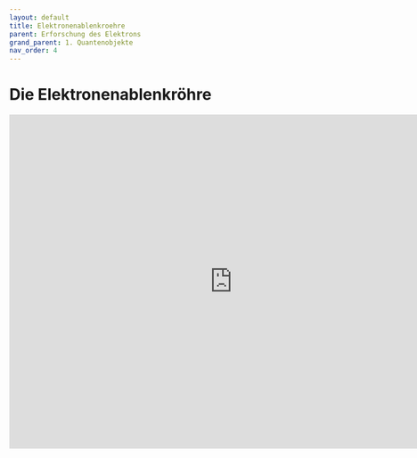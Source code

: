 ```yaml
---
layout: default
title: Elektronenablenkroehre
parent: Erforschung des Elektrons
grand_parent: 1. Quantenobjekte
nav_order: 4
---
```


# Die Elektronenablenkröhre
<iframe scrolling="no" src="https://www.geogebra.org/material/iframe/id/VbRyXDE9/width/1047/height/722/border/888888/smb/false/stb/false/stbh/false/ai/false/asb/false/sri/false/rc/false/ld/false/sdz/false/ctl/false" width="800px" height="600px" style="border:0px;"> </iframe>
